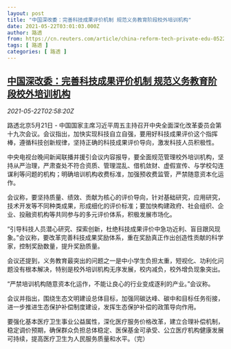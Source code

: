 ```yaml
---
layout: post
title: "中国深改委：完善科技成果评价机制 规范义务教育阶段校外培训机构"
date: 2021-05-22T03:01:03.000Z
author: 路透
from: https://cn.reuters.com/article/china-reform-tech-private-edu-0522-idCNKCS2D302G
tags: [ 路透 ]
categories: [ 路透 ]
---
```

<!--1621652463000-->
[中国深改委：完善科技成果评价机制 规范义务教育阶段校外培训机构](https://cn.reuters.com/article/china-reform-tech-private-edu-0522-idCNKCS2D302G)
------

<div>
<div><i>2021-05-22T02:58:20Z</i></div><p>路透北京5月21日 - 中国国家主席习近平周五主持召开中央全面深化改革委员会第十九次会议。会议指出，加快实现科技自立自强，要用好科技成果评价这个指挥棒，遵循科技创新规律，坚持正确的科技成果评价导向，激发科技人员积极性。</p><p>中央电视台晚间新闻联播并援引会议内容报导，要全面规范管理校外培训机构，坚持从严治理，严肃查处不符合资质、管理混乱、借机敛财、虚假宣传、与学校勾连谋利等问题的机构；明确培训机构收费标准，加强预收费监管，严禁随意资本化运作。</p><p>会议称，要坚持质量、绩效、贡献为核心的评价导向，针对基础研究，应用研究，技术开发等不同种类成果，形成细化的评价标准；要加快构建政府、社会组织、企业、投融资机构等共同参与的多元评价体系，积极发展市场化。</p><p>“引导科技人员潜心研究、探索创新，杜绝科技成果评价中急功近利、盲目跟风现象。”会议称，要改革完善科技成果奖励体系，重在奖励真正作出创造性贡献的科学家，控制奖励数量，提升奖励质量。</p><p>会议还提到，义务教育最突出的问题之一是中小学生负担太重，短视化、功利化问题没有根本解决，特别是校外培训机构无序发展，校内减负，校外增负现象突出。</p><p>“严禁培训机构随意资本化运作，不能让良心的行业变成逐利的产业。”会议称。</p><p>会议并指出，围绕生态文明建设总体目标，加强同碳达峰、碳中和目标任务衔接，进一步推进生态保护补偿制度建设，发挥生态保护补偿的政策导向作用。</p><p>要强化基本医疗卫生事业公益属性，深化医疗服务价格改革，建立合理补偿机制，稳定调价预期，确保群众负担总体稳定、医保基金可承受、公立医疗机构健康发展可持续，提高医疗卫生为人民服务质量和水平。（完）</p>
</div>
